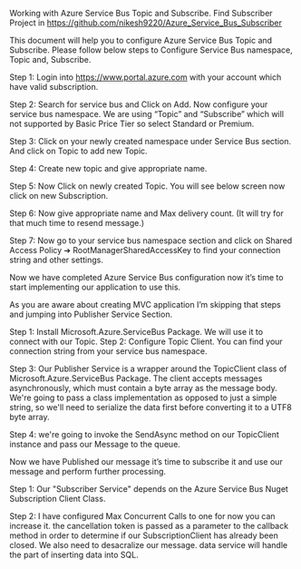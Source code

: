 ﻿Working with Azure Service Bus Topic and Subscribe.
Find Subscriber Project in https://github.com/nikesh9220/Azure_Service_Bus_Subscriber

This document will help you to configure Azure Service Bus Topic and Subscribe. Please
follow below steps to Configure Service Bus namespace, Topic and, Subscribe.

Step 1: Login into https://www.portal.azure.com with your account which have valid
subscription.

Step 2: Search for service bus and Click on Add. Now configure your service bus namespace.
We are using “Topic” and “Subscribe” which will not supported by Basic Price Tier so select
Standard or Premium.

Step 3: Click on your newly created namespace under Service Bus section. And click on Topic
to add new Topic.

Step 4: Create new topic and give appropriate name.

Step 5: Now Click on newly created Topic. You will see below screen now click on new
Subscription.

Step 6: Now give appropriate name and Max delivery count. (It will try for that much time to
resend message.)

Step 7: Now go to your service bus namespace section and click on Shared Access Policy ➔
RootManagerSharedAccessKey to find your connection string and other settings.

Now we have completed Azure Service Bus configuration now it’s time to start
implementing our application to use this.

As you are aware about creating MVC application I’m skipping that steps and jumping into
Publisher Service Section.

Step 1: Install Microsoft.Azure.ServiceBus Package. We will use it to connect with our Topic.
Step 2: Configure Topic Client. You can find your connection string from your service bus
namespace.

Step 3: Our Publisher Service is a wrapper around the TopicClient class of
Microsoft.Azure.ServiceBus Package. The client accepts messages asynchronously, which
must contain a byte array as the message body. We're going to pass a class implementation
as opposed to just a simple string, so we'll need to serialize the data first before converting
it to a UTF8 byte array.

Step 4: we're going to invoke the SendAsync method on our TopicClient instance and pass
our Message to the queue.

Now we have Published our message it’s time to subscribe it and use our message and
perform further processing.

Step 1: Our "Subscriber Service" depends on the Azure Service Bus Nuget Subscription
Client Class.

Step 2: I have configured Max Concurrent Calls to one for now you can increase it. the
cancellation token is passed as a parameter to the callback method in order to determine if
our SubscriptionClient has already been closed. We also need to desacralize our message. data service will handle the part of inserting data into SQL.
